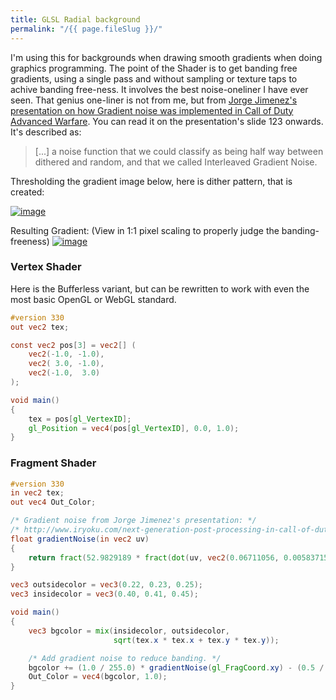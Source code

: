 ```yaml
---
title: GLSL Radial background
permalink: "/{{ page.fileSlug }}/"
---
```

I'm using this for backgrounds when drawing smooth gradients when doing graphics programming. The point of the Shader is to get banding free gradients, using a single pass and without sampling or texture taps to achive banding free-ness. It involves the best noise-oneliner I have ever seen. That genius one-liner is not from me, but from  [Jorge Jimenez's presentation on how Gradient noise was implemented in Call of Duty Advanced Warfare](http://www.iryoku.com/next-generation-post-processing-in-call-of-duty-advanced-warfare). You can read it on the presentation's slide 123 onwards. It's described as:
> [...] a noise function that we could classify as being half way between dithered and random, and that we called Interleaved Gradient Noise.

Thresholding the gradient image below, here is dither pattern, that is created:

[![image](https://github.com/FrostKiwi/treasurechest/assets/60887273/3c9b3bb9-d1d7-4906-9b53-02f4894b26c4)](https://github.com/FrostKiwi/treasurechest/assets/60887273/3c9b3bb9-d1d7-4906-9b53-02f4894b26c4)

Resulting Gradient: (View in 1:1 pixel scaling to properly judge the banding-freeness)
[![image](https://github.com/FrostKiwi/treasurechest/assets/60887273/70e345f0-e57f-49df-a07e-bcd6cfde9189)](https://github.com/FrostKiwi/treasurechest/assets/60887273/70e345f0-e57f-49df-a07e-bcd6cfde9189)
### Vertex Shader
Here is the Bufferless variant, but can be rewritten to work with even the most basic OpenGL or WebGL standard.
```glsl
#version 330
out vec2 tex;

const vec2 pos[3] = vec2[] (
    vec2(-1.0, -1.0),
    vec2( 3.0, -1.0),
    vec2(-1.0,  3.0)
);

void main()
{
    tex = pos[gl_VertexID];
    gl_Position = vec4(pos[gl_VertexID], 0.0, 1.0);
}
```
### Fragment Shader
```glsl
#version 330
in vec2 tex;
out vec4 Out_Color;

/* Gradient noise from Jorge Jimenez's presentation: */
/* http://www.iryoku.com/next-generation-post-processing-in-call-of-duty-advanced-warfare */
float gradientNoise(in vec2 uv)
{
    return fract(52.9829189 * fract(dot(uv, vec2(0.06711056, 0.00583715))));
}

vec3 outsidecolor = vec3(0.22, 0.23, 0.25);
vec3 insidecolor = vec3(0.40, 0.41, 0.45);

void main()
{
    vec3 bgcolor = mix(insidecolor, outsidecolor,
                       sqrt(tex.x * tex.x + tex.y * tex.y));

    /* Add gradient noise to reduce banding. */
    bgcolor += (1.0 / 255.0) * gradientNoise(gl_FragCoord.xy) - (0.5 / 255.0);
    Out_Color = vec4(bgcolor, 1.0);
}
```